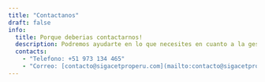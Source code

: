 ```yaml
---
title: "Contactanos"
draft: false
info: 
  title: Porque deberias contactarnos!
  description: Podremos ayudarte en lo que necesites en cuanto a la gestión de tu centro de educación técnico productiva, despejarte dudas y brindarte una capacitación gratuita para que puedas sacar el máximo provecho.
  contacts: 
    - "Telefono: +51 973 134 465"
    - "Correo: [contacto@sigacetproperu.com](mailto:contacto@sigacetproperu.com)"
---
```


